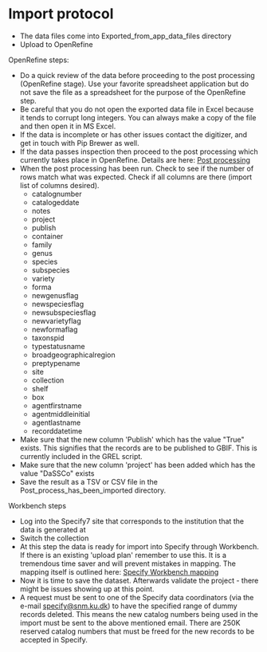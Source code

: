 # Import protocol

- The data files come into Exported_from_app_data_files directory
- Upload to OpenRefine 

OpenRefine steps: 
- Do a quick review of the data before proceeding to the post processing (OpenRefine stage). Use your favorite spreadsheet application but do not save the file as a spreadsheet for the purpose of the OpenRefine step.
- Be careful that you do not open the exported data file in Excel because it tends to corrupt long integers. You can always make a copy of the file and then open it in MS Excel.
- If the data is incomplete or has other issues contact the digitizer, and get in touch with Pip Brewer as well.
- If the data passes inspection then proceed to the post processing which currently takes place in OpenRefine. Details are here: [Post processing](https://github.com/NHMDenmark/Mass-Digitizer/blob/main/documentation/Postprocessing_openRefine_documentation.md)
- When the post processing has been run. Check to see if the number of rows match what was expected. Check if all columns are there (import list of columns desired). 
  - catalognumber
  - catalogeddate
  - notes
  - project
  - publish
  - container
  - family
  - genus
  - species
  - subspecies
  - variety
  - forma
  - newgenusflag
  - newspeciesflag
  - newsubspeciesflag
  - newvarietyflag
  - newformaflag
  - taxonspid
  - typestatusname
  - broadgeographicalregion
  - preptypename
  - site
  - collection
  - shelf
  - box
  - agentfirstname
  - agentmiddleinitial
  - agentlastname
  - recorddatetime  
- Make sure that the new column 'Publish' which has the value "True" exists. This signifies that the records are to be published to GBIF. This is currently included in the GREL script.
- Make sure that the new column 'project' has been added which has the value "DaSSCo" exists
- Save the result as a TSV or CSV file in the Post_process_has_been_imported directory.

Workbench steps
- Log into the Specify7 site that corresponds to the institution that the data is generated at 
- Switch the collection 
- At this step the data is ready for import into Specify through Workbench.
If there is an existing 'upload plan' remember to use this. It is a tremendous time saver and will prevent mistakes in mapping. The mapping itself is outlined here: [Specify Workbench mapping](https://github.com/NHMDenmark/Mass-Digitizer/blob/main/documentation/Workbench_mapping.md)
- Now it is time to save the dataset. Afterwards validate the project - there might be issues showing up at this point.  
- A request must be sent to one of the Specify data coordinators (via the e-mail specify@snm.ku.dk) to have the specified range of dummy records deleted. This means the new catalog numbers being used in the import must be sent to the above mentioned email. There are 250K reserved catalog numbers that must be freed for the new records to be accepted in Specify.




